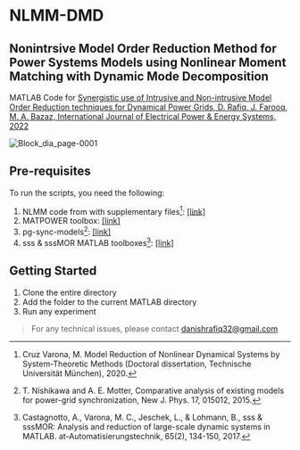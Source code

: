 # NLMM-DMD
## Nonintrsive Model Order Reduction Method for Power Systems Models using Nonlinear Moment Matching with Dynamic Mode Decomposition

MATLAB Code for [Synergistic use of Intrusive and Non-intrusive Model Order Reduction techniques for Dynamical Power Grids, D. Rafiq, J. Farooq, M. A. Bazaz, International Journal of Electrical Power & Energy Systems, 2022](https://www.sciencedirect.com/science/article/abs/pii/S0142061521011194)

![Block_dia_page-0001](https://github.com/DanishRaf32/NLMM-DMD/assets/81804223/94b54ee0-ae4d-4031-86cf-3451228ae048)

## Pre-requisites
To run the scripts, you need the following:
1. NLMM code from with supplementary files[^1]: [[link]](https://zenodo.org/record/3542641#.YMhxwTaA79F)
2. MATPOWER toolbox: [[link]](https://matpower.org/)
3. pg-sync-models[^2]: [[link]](https://sourceforge.net/projects/pg-sync-models/)
4. sss & sssMOR MATLAB toolboxes[^3]: [[link]](https://www.mw.tum.de/en/rt/research/model-order-reduction/software/)

## Getting Started
1. Clone the entire directory
2. Add the folder to the current MATLAB directory
3. Run any experiment

[^1]: Cruz Varona, M. Model Reduction of Nonlinear Dynamical Systems by System-Theoretic Methods (Doctoral dissertation, Technische Universität München), 2020.
[^2]: T. Nishikawa and A. E. Motter, Comparative analysis of existing models for power-grid synchronization, New J. Phys. 17, 015012, 2015.
[^3]: Castagnotto, A., Varona, M. C., Jeschek, L., & Lohmann, B., sss & sssMOR: Analysis and reduction of large-scale dynamic systems in MATLAB. at-Automatisierungstechnik, 65(2), 134-150, 2017.

> For any technical issues, please contact danishrafiq32@gmail.com
